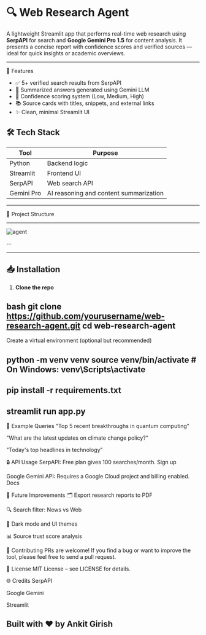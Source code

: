 # 🔍 Web Research Agent

A lightweight Streamlit app that performs real-time web research using **SerpAPI** for search and **Google Gemini Pro 1.5** for content analysis. It presents a concise report with confidence scores and verified sources — ideal for quick insights or academic overviews.

---

 📌 Features

- ✅ 5+ verified search results from SerpAPI  
- 🧠 Summarized answers generated using Gemini LLM  
- 🎯 Confidence scoring system (Low, Medium, High)  
- 📚 Source cards with titles, snippets, and external links  
- ✨ Clean, minimal Streamlit UI  



## 🛠️ Tech Stack

| Tool         | Purpose                         |
|--------------|---------------------------------|
| Python       | Backend logic                   |
| Streamlit    | Frontend UI                     |
| SerpAPI      | Web search API                  |
| Gemini Pro   | AI reasoning and content summarization |

---

 📂 Project Structure

---

![agent](https://github.com/user-attachments/assets/28d06759-1cb8-455b-812a-5297c73e1791)


--

---

## 📥 Installation

1. **Clone the repo**

bash
git clone https://github.com/yourusername/web-research-agent.git
cd web-research-agent
---
Create a virtual environment (optional but recommended)

python -m venv venv
source venv/bin/activate  # On Windows: venv\Scripts\activate
---
pip install -r requirements.txt
---
streamlit run app.py
---
📌 Example Queries
"Top 5 recent breakthroughs in quantum computing"

"What are the latest updates on climate change policy?"

"Today's top headlines in technology"

🔒 API Usage
SerpAPI: Free plan gives 100 searches/month. Sign up

Google Gemini API: Requires a Google Cloud project and billing enabled. Docs

🧠 Future Improvements
🗂️ Export research reports to PDF

🔍 Search filter: News vs Web

🎨 Dark mode and UI themes

📊 Source trust score analysis

🤝 Contributing
PRs are welcome! If you find a bug or want to improve the tool, please feel free to send a pull request.

📄 License
MIT License – see LICENSE for details.

🌐 Credits
SerpAPI

Google Gemini

Streamlit

Built with ❤️ by Ankit Girish 
---



